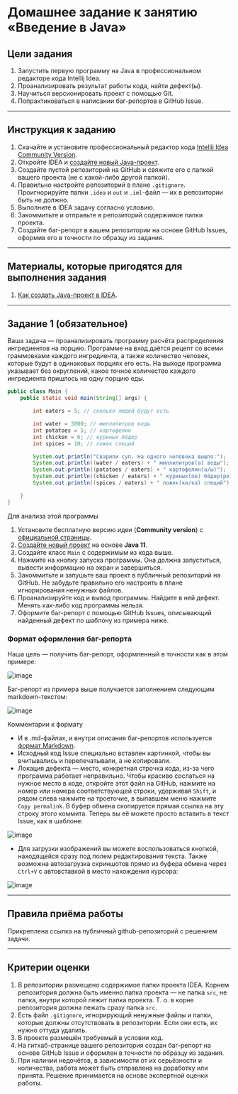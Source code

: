 # Домашнее задание к занятию «Введение в Java»## Цели задания1. Запустить первую программу на Java в профессиональном редакторе кода Intellij Idea.2. Проанализировать результат работы кода, найти дефект(ы).3. Научиться версионировать проект с помощью Git.4. Попрактиковаться в написании баг-репортов в GitHub Issue.------## Инструкция к заданию1. Скачайте и установите профессиональный редактор кода [Intellij Idea Community Version](https://www.jetbrains.com/idea/download/).1. Откройте IDEA и [создайте новый Java-проект](QA_Java_Idea_Create.md).2. Создайте пустой репозиторий на GitHub и свяжите его с папкой вашего проекта (не с какой-либо другой папкой).3. Правильно настройте репозиторий в плане `.gitignore`. Проигнорируйте папки `.idea` и `out` и `.iml`-файл — их в репозитории быть не должно.4. Выполните в IDEA задачу согласно условию.5. Закоммитьте и отправьте в репозиторий содержимое папки проекта.6. Создайте баг-репорт в вашем репозитории на основе GitHub Issues, оформив его в точности по образцу из задания.------## Материалы, которые пригодятся для выполнения задания1. [Как создать Java-проект в IDEA](QA_Java_Idea_Create.md).------## Задание 1 (обязательное)Ваша задача — проанализировать программу расчёта распределения ингредиентов на порцию. Программе на вход даётся рецепт со всеми граммовками каждого ингредиента, а также количество человек, которые будут в одинаковых порциях его есть. На выходе программа указывает без округлений, какое точное количество каждого ингредиента пришлось на одну порцию еды.```javapublic class Main {    public static void main(String[] args) {        int eaters = 5; // сколько людей будут есть        int water = 3000; // миллилитров воды        int potatoes = 5; // картофелин        int chicken = 6; // куриных бёдер        int spices = 10; // ложек специй        System.out.println("Сварили суп. На одного человека вышло:");        System.out.println((water / eaters) + " миллилитров(а) воды");        System.out.println((potatoes / eaters) + " картофелин(а/ы)");        System.out.println((chicken / eaters) + " куриных(ое) бёдер(ро)");        System.out.println((spices / eaters) + " ложек(ки/ка) специй");    }}```Для анализа этой программы1. Установите бесплатную версию идеи (**Community version**) с [официальной страницы](https://www.jetbrains.com/idea/download).1. [Создайте новый проект](QA_Java_Idea_Create.md) на основе **Java 11**.1. Создайте класс `Main` с содержимым из кода выше.1. Нажмите на кнопку запуска программы. Она должна запуститься, вывести информацию на экран и завершиться.1. Закоммитьте и запушьте ваш проект в публичный репозиторий на GitHub. Не забудьте правильно его настроить в плане игнорирования ненужных файлов.1. Проанализируйте код и вывод программы. Найдите в ней дефект. Менять как-либо код программы нельзя.1. Оформите баг-репорт с помощью GitHub Issues, описывающий найденный дефект по шаблону из примера ниже.### Формат оформления баг-репортаНаша цель — получить баг-репорт, оформленный в точности как в этом примере:![image](https://user-images.githubusercontent.com/53707586/212539205-59b12cfa-09aa-4cbf-b190-9e029986c9d4.png)Баг-репорт из примера выше получается заполнением следующим markdown-текстом:![image](https://user-images.githubusercontent.com/53707586/212539260-e01fa07e-fe58-4384-bebb-b0a73527270a.png)Комментарии к формату* И в .md-файлах, и внутри описания баг-репортов используется [формат Markdown](https://www.markdownguide.org/basic-syntax/).* Исходный код Issue специально вставлен картинкой, чтобы вы вчитывались и перепечатывали, а не копировали.* Локация дефекта — место, конкретная строчка кода, из-за чего программа работает неправильно. Чтобы красиво сослаться на нужное место в коде, откройте этот файл на GitHub, нажмите на номер или номера соответствующей строки, удерживая `Shift`, и рядом слева нажмите на троеточие, в выпавшем меню нажмите `Copy permalink`. В буфер обмена скопируется прямая ссылка на эту строку этого коммита. Теперь вы её можете просто вставить в текст Issue, как в шаблоне:![image](https://user-images.githubusercontent.com/53707586/212539279-5d6e39a7-40a5-4961-8905-1496393e8e86.png)* Для загрузки изображений вы можете воспользоваться кнопкой, находящейся сразу под полем редактирования текста. Также возможна автозагрузка скриншотов прямо из буфера обмена через `Ctrl+V` с автовставкой в место нахождения курсора:![image](https://user-images.githubusercontent.com/53707586/212539285-bdf9cda3-e6d3-4251-818d-d0f1b1c6276c.png)------## Правила приёма работыПрикреплена ссылка на публичный github-репозиторий с решением задачи.------## Критерии оценки1. В репозитории размещено содержимое папки проекта IDEA. Корнем репозитория должна быть именно папка проекта — не папка `src`, не папка, внутри которой лежит папка проекта. Т. о. в корне репозитория должна лежать сразу папка `src`.1. Есть файл `.gitignore`, игнорирующий ненужные файлы и папки, которые должны отсутствовать в репозитории. Если они есть, их нужно оттуда удалить.1. В проекте размешён требуемый в условии код.1. На гитхаб-странице вашего репозитория создан баг-репорт на основе GitHub Issue и оформлен в точности по образцу из задания.1. При наличии недочётов, в зависимости от их серьёзности и количества, работа может быть отправлена на доработку или принята. Решение принимается на основе экспертной оценки работы.
